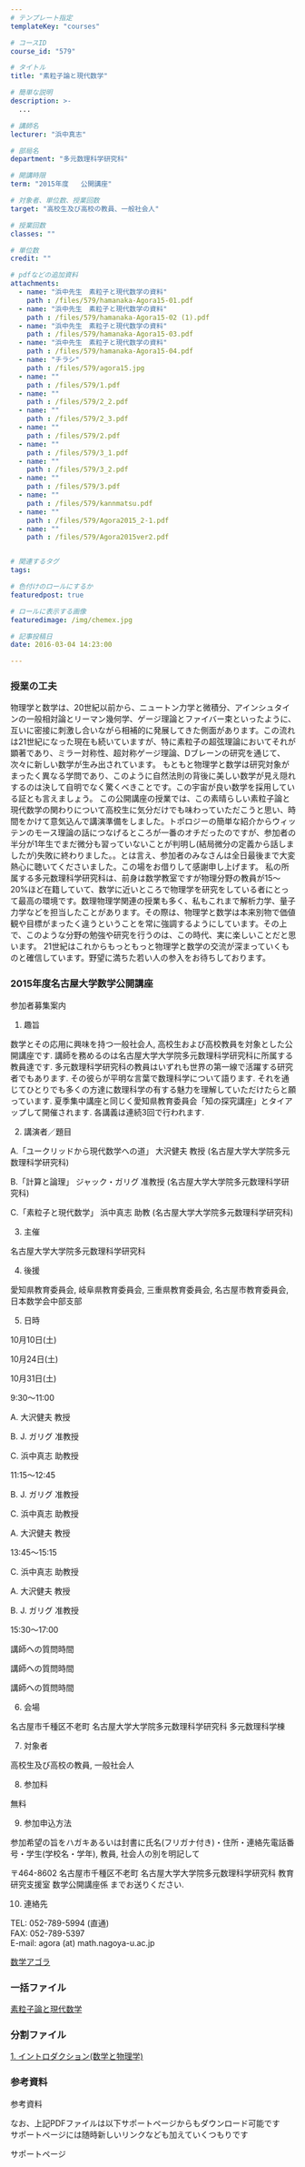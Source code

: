 ```yaml
---
# テンプレート指定
templateKey: "courses"

# コースID
course_id: "579"

# タイトル
title: "素粒子論と現代数学"

# 簡単な説明
description: >-
  ...

# 講師名
lecturer: "浜中真志"

# 部局名
department: "多元数理科学研究科"

# 開講時限
term: "2015年度	公開講座"

# 対象者、単位数、授業回数
target: "高校生及び高校の教員、一般社会人"

# 授業回数
classes: ""

# 単位数
credit: ""

# pdfなどの追加資料
attachments: 
  - name: "浜中先生　素粒子と現代数学の資料" 
    path : /files/579/hamanaka-Agora15-01.pdf
  - name: "浜中先生　素粒子と現代数学の資料" 
    path : /files/579/hamanaka-Agora15-02 (1).pdf
  - name: "浜中先生　素粒子と現代数学の資料" 
    path : /files/579/hamanaka-Agora15-03.pdf
  - name: "浜中先生　素粒子と現代数学の資料" 
    path : /files/579/hamanaka-Agora15-04.pdf
  - name: "チラシ" 
    path : /files/579/agora15.jpg
  - name: "" 
    path : /files/579/1.pdf
  - name: "" 
    path : /files/579/2_2.pdf
  - name: "" 
    path : /files/579/2_3.pdf
  - name: "" 
    path : /files/579/2.pdf
  - name: "" 
    path : /files/579/3_1.pdf
  - name: "" 
    path : /files/579/3_2.pdf
  - name: "" 
    path : /files/579/3.pdf
  - name: "" 
    path : /files/579/kannmatsu.pdf
  - name: "" 
    path : /files/579/Agora2015_2-1.pdf
  - name: "" 
    path : /files/579/Agora2015ver2.pdf


# 関連するタグ
tags:

# 色付けのロールにするか
featuredpost: true

# ロールに表示する画像
featuredimage: /img/chemex.jpg

# 記事投稿日
date: 2016-03-04 14:23:00

---
```


  
### 授業の工夫  
物理学と数学は、20世紀以前から、ニュートン力学と微積分、アインシュタインの一般相対論とリーマン幾何学、ゲージ理論とファイバー束といったように、互いに密接に刺激し合いながら相補的に発展してきた側面があります。この流れは21世紀になった現在も続いていますが、特に素粒子の超弦理論においてそれが顕著であり、ミラー対称性、超対称ゲージ理論、Dブレーンの研究を通じて、次々に新しい数学が生み出されています。 もともと物理学と数学は研究対象がまったく異なる学問であり、このように自然法則の背後に美しい数学が見え隠れするのは決して自明でなく驚くべきことです。この宇宙が良い数学を採用している証とも言えましょう。 この公開講座の授業では、この素晴らしい素粒子論と現代数学の関わりについて高校生に気分だけでも味わっていただこうと思い、時間をかけて意気込んで講演準備をしました。トポロジーの簡単な紹介からウィッテンのモース理論の話につなげるところが一番のオチだったのですが、参加者の半分が1年生でまだ微分も習っていないことが判明し(結局微分の定義から話しましたが)失敗に終わりました。。とは言え、参加者のみなさんは全日最後まで大変熱心に聴いてくださいました。この場をお借りして感謝申し上げます。 私の所属する多元数理科学研究科は、前身は数学教室ですが物理分野の教員が15～20%ほど在籍していて、数学に近いところで物理学を研究をしている者にとって最高の環境です。数理物理学関連の授業も多く、私もこれまで解析力学、量子力学などを担当したことがあります。その際は、物理学と数学は本来別物で価値観や目標がまったく違うということを常に強調するようにしています。その上で、このような分野の勉強や研究を行うのは、この時代、実に楽しいことだと思います。 21世紀はこれからもっともっと物理学と数学の交流が深まっていくものと確信しています。野望に満ちた若い人の参入をお待ちしております。

### 2015年度名古屋大学数学公開講座

参加者募集案内 

1. 趣旨

数学とその応用に興味を持つ一般社会人, 高校生および高校教員を対象とした公開講座です. 講師を務めるのは名古屋大学大学院多元数理科学研究科に所属する教員達です. 多元数理科学研究科の教員はいずれも世界の第一線で活躍する研究者でもあります. その彼らが平明な言葉で数理科学について語ります. それを通じてひとりでも多くの方達に数理科学の有する魅力を理解していただけたらと願っています. 夏季集中講座と同じく愛知県教育委員会「知の探究講座」とタイアップして開催されます. 各講義は連続3回で行われます.

2. 講演者／題目

A.「ユークリッドから現代数学への道」 大沢健夫 教授 (名古屋大学大学院多元数理科学研究科)

B.「計算と論理」 ジャック・ガリグ 准教授 (名古屋大学大学院多元数理科学研究科)

C.「素粒子と現代数学」 浜中真志 助教 (名古屋大学大学院多元数理科学研究科)

3. 主催

名古屋大学大学院多元数理科学研究科

4. 後援

愛知県教育委員会, 岐阜県教育委員会, 三重県教育委員会, 名古屋市教育委員会, 日本数学会中部支部

5. 日時



10月10日(土)

10月24日(土)

10月31日(土)

9:30～11:00

A. 大沢健夫 教授

B. J. ガリグ 准教授

C. 浜中真志 助教授

11:15～12:45

B. J. ガリグ 准教授

C. 浜中真志 助教授

A. 大沢健夫 教授

13:45～15:15

C. 浜中真志 助教授

A. 大沢健夫 教授

B. J. ガリグ 准教授

15:30～17:00

講師への質問時間

講師への質問時間

講師への質問時間

6. 会場

名古屋市千種区不老町 名古屋大学大学院多元数理科学研究科 多元数理科学棟

7. 対象者

高校生及び高校の教員, 一般社会人

8. 参加料

無料

9. 参加申込方法

参加希望の旨をハガキあるいは封書に氏名(フリガナ付き)・住所・連絡先電話番号・学生(学校名・学年), 教員, 社会人の別を明記して 

〒464-8602 名古屋市千種区不老町 名古屋大学大学院多元数理科学研究科 教育研究支援室 数学公開講座係 までお送りください. 

10. 連絡先

TEL: 052-789-5994 (直通)  
FAX: 052-789-5397  
E-mail: agora (at) math.nagoya-u.ac.jp  



[数学アゴラ](/files/579/agora15.jpg) 

  
### 一括ファイル  

[素粒子論と現代数学](/files/579/Agora2015ver2.pdf) 
### 分割ファイル  

[1. イントロダクション(数学と物理学)](/files/579/1.pdf) 
### 参考資料  
参考資料 

なお、上記PDFファイルは以下サポートページからもダウンロード可能です  
サポートページには随時新しいリンクなども加えていくつもりです  
  
サポートページ


